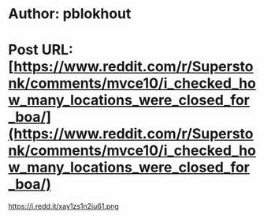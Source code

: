 # Author: pblokhout
# Post URL: [https://www.reddit.com/r/Superstonk/comments/mvce10/i_checked_how_many_locations_were_closed_for_boa/](https://www.reddit.com/r/Superstonk/comments/mvce10/i_checked_how_many_locations_were_closed_for_boa/)


https://i.redd.it/xay1zs1n2iu61.png